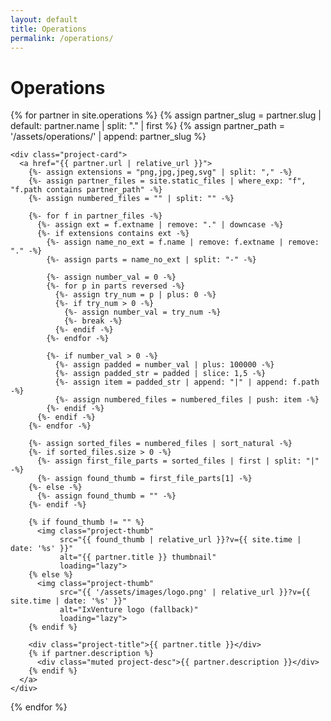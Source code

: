 ```yaml
---
layout: default
title: Operations
permalink: /operations/
---
```


# Operations

<div class="project-grid">
  {% for partner in site.operations %}
    {% assign partner_slug = partner.slug | default: partner.name | split: "." | first %}
    {% assign partner_path = '/assets/operations/' | append: partner_slug %}

    <div class="project-card">
      <a href="{{ partner.url | relative_url }}">
        {%- assign extensions = "png,jpg,jpeg,svg" | split: "," -%}
        {%- assign partner_files = site.static_files | where_exp: "f", "f.path contains partner_path" -%}
        {%- assign numbered_files = "" | split: "" -%}

        {%- for f in partner_files -%}
          {%- assign ext = f.extname | remove: "." | downcase -%}
          {%- if extensions contains ext -%}
            {%- assign name_no_ext = f.name | remove: f.extname | remove: "." -%}
            {%- assign parts = name_no_ext | split: "-" -%}

            {%- assign number_val = 0 -%}
            {%- for p in parts reversed -%}
              {%- assign try_num = p | plus: 0 -%}
              {%- if try_num > 0 -%}
                {%- assign number_val = try_num -%}
                {%- break -%}
              {%- endif -%}
            {%- endfor -%}

            {%- if number_val > 0 -%}
              {%- assign padded = number_val | plus: 100000 -%}
              {%- assign padded_str = padded | slice: 1,5 -%}
              {%- assign item = padded_str | append: "|" | append: f.path -%}
              {%- assign numbered_files = numbered_files | push: item -%}
            {%- endif -%}
          {%- endif -%}
        {%- endfor -%}

        {%- assign sorted_files = numbered_files | sort_natural -%}
        {%- if sorted_files.size > 0 -%}
          {%- assign first_file_parts = sorted_files | first | split: "|" -%}
          {%- assign found_thumb = first_file_parts[1] -%}
        {%- else -%}
          {%- assign found_thumb = "" -%}
        {%- endif -%}

        {% if found_thumb != "" %}
          <img class="project-thumb"
               src="{{ found_thumb | relative_url }}?v={{ site.time | date: '%s' }}"
               alt="{{ partner.title }} thumbnail"
               loading="lazy">
        {% else %}
          <img class="project-thumb"
               src="{{ '/assets/images/logo.png' | relative_url }}?v={{ site.time | date: '%s' }}"
               alt="IxVenture logo (fallback)"
               loading="lazy">
        {% endif %}

        <div class="project-title">{{ partner.title }}</div>
        {% if partner.description %}
          <div class="muted project-desc">{{ partner.description }}</div>
        {% endif %}
      </a>
    </div>
  {% endfor %}
</div>
